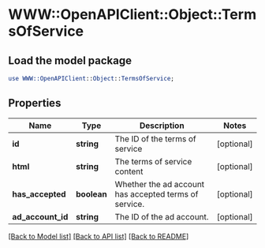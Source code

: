 # WWW::OpenAPIClient::Object::TermsOfService

## Load the model package
```perl
use WWW::OpenAPIClient::Object::TermsOfService;
```

## Properties
Name | Type | Description | Notes
------------ | ------------- | ------------- | -------------
**id** | **string** | The ID of the terms of service | [optional] 
**html** | **string** | The terms of service content | [optional] 
**has_accepted** | **boolean** | Whether the ad account has accepted terms of service. | [optional] 
**ad_account_id** | **string** | The ID of the ad account. | [optional] 

[[Back to Model list]](../README.md#documentation-for-models) [[Back to API list]](../README.md#documentation-for-api-endpoints) [[Back to README]](../README.md)


